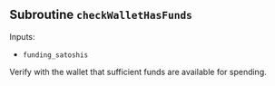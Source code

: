 ## Subroutine `checkWalletHasFunds`

Inputs:

-   `funding_satoshis`

Verify with the wallet that sufficient funds are available for spending.
